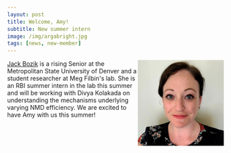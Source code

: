 ```yaml
---
layout: post
title: Welcome, Amy!
subtitle: New summer intern
image: /img/argabright.jpg
tags: [news, new-member]
---
```

<img align="right" src="/img/argabright.jpg" style="width:200px !important;height:200px !important;" />
<a href="/docs/argabright-cv.pdf">Jack Bozik</a> is a rising Senior at the Metropolitan State University of Denver and a student researcher at Meg Filbin's lab. She is an RBI summer intern in the lab this summer and will be working with Divya Kolakada on understanding the mechanisms underlying varying NMD efficiency. We are excited to have Amy with us this summer!
<br>
<br>
